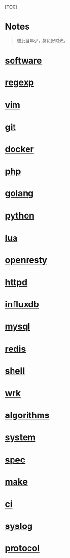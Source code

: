 [TOC]

# Notes

> 彼此当年少，莫负好时光。

# [software](./software.md)
# [regexp](./regexp.md)
# [vim](./vim.md)
# [git](./git.md)
# [docker](./docker.md)
# [php](./php.md)
# [golang](./golang.md)
# [python](./python.md)
# [lua](./lua.md)
# [openresty](./openresty.md)
# [httpd](./httpd.md)
# [influxdb](./influxdb.md)
# [mysql](./mysql.md)
# [redis](./redis.md)
# [shell](./shell.md)
# [wrk](./wrk.md)
# [algorithms](./algorithms.md)
# [system](./system.md)
# [spec](./sepc.md)
# [make](./make.md)
# [ci](./ci.md)
# [syslog](./syslog.md)
# [protocol](./protocol.md)
